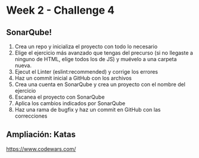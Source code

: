 # Week 2 - Challenge 4

## SonarQube!

1. Crea un repo y inicializa el proyecto con todo lo necesario
2. Elige el ejercicio más avanzado que tengas del precurso (si no llegaste a ninguno de HTML, elige todos los de JS) y muévelo a una carpeta nueva.
3. Ejecut el Linter (eslint:recommended) y corrige los errores
4. Haz un commit inicial a GitHub con los archivos
5. Crea una cuenta en SonarQube y crea un proyecto con el nombre del ejercicio
6. Escanea el proyecto con SonarQube
7. Aplica los cambios indicados por SonarQube
8. Haz una rama de bugfix y haz un commit en GitHub con las correcciones

## Ampliación: Katas

<https://www.codewars.com/>
